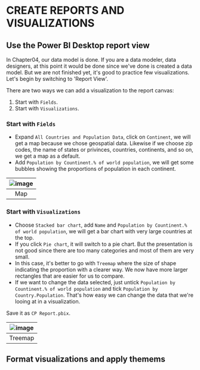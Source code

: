 # CREATE REPORTS AND VISUALIZATIONS

## Use the Power BI Desktop report view
In Chapter04, our data model is done. If you are a data modeler, data designers, at this point it would be done since we've done is created a data model. But we are not finished yet, it's good to practice few visualizations. Let's begin by switching to 'Report View'.

There are two ways we can add a visualization to the report canvas:
1. Start with `Fields`.
2. Start with `Visualizations`.

### Start with `Fields`
- Expand `All Countries and Population Data`, click on `Continent`, we will get a map because we chose geospatial data. Likewise if we choose zip codes, the name of states or privinces, countries, continents, and so on, we get a map as a default.
- Add `Population by Countinent.% of world population`, we will get some bubbles showing the proportions of population in each continent.

|![image](https://user-images.githubusercontent.com/19381768/225183413-b5de1a5e-767e-45d6-b2d2-8d0310c7abcc.png)|
|:--:|
|Map|

### Start with `Visualizations`
- Choose `Stacked bar chart`, add `Name` and `Population by Countinent.% of world population`, we will get a bar chart with very large countries at the top.
- If you click `Pie chart`, it will switch to a pie chart. But the presentation is not good since there are too many categories and most of them are very small.
- In this case, it's better to go with `Treemap` where the size of shape indicating the proportion with a clearer way. We now have more larger rectangles that are easier for us to compare.
- If we want to change the data selected, just untick `Population by Countinent.% of world population` and tick `Population by Country.Population`. That's how easy we can change the data that we're looing at in a visualization.

Save it as `CP Report.pbix`.

|![image](https://user-images.githubusercontent.com/19381768/225184429-a8d0d06f-ab6e-40d7-94d8-b227203c0eaa.png)|
|:--:|
|Treemap|

## Format visualizations and apply themems

